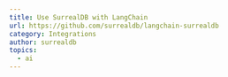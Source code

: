 ```yaml
---
title: Use SurrealDB with LangChain
url: https://github.com/surrealdb/langchain-surrealdb
category: Integrations
author: surrealdb
topics:
  - ai
---
```


